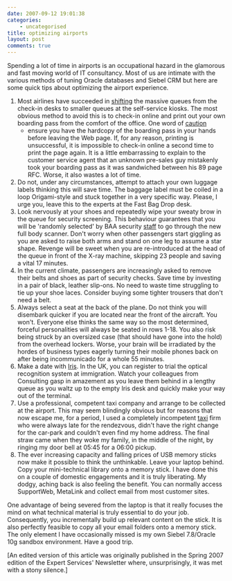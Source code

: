 ```yaml
---
date: 2007-09-12 19:01:38
categories:
    - uncategorised
title: optimizing airports
layout: post
comments: true
---
```

Spending a lot of time in airports is an occupational hazard in the
glamorous and fast moving world of IT consultancy. Most of us are
intimate with the various methods of tuning Oracle databases and Siebel
CRM but here are some quick tips about optimizing the airport
experience.

1.  Most airlines have succeeded in
    [shifting](http://www.nbrightside.com/blog/2006/05/02/ba-online-check-in/)
    the massive queues from the check-in desks to smaller queues at the
    self-service kiosks. The most obvious method to avoid this is to
    check-in online and print out your own boarding pass from the
    comfort of the office. One word of
    [caution](http://www.nbrightside.com/blog/2006/01/18/caution-with-ba-online-check-in/)
    - ensure you have the hardcopy of the boarding pass in your hands
    before leaving the Web page. If, for any reason, printing is
    unsuccessful, it is impossible to check-in online a second time to
    print the page again. It is a little embarrassing to explain to the
    customer service agent that an unknown pre-sales guy mistakenly took
    your boarding pass as it was sandwiched between his 89 page RFC.
    Worse, it also wastes a lot of time.
2.  Do not, under any circumstances, attempt to attach your own luggage
    labels thinking this will save time. The baggage label must be
    coiled in a loop Origami-style and stuck together in a very specific
    way. Please, I urge you, leave this to the experts at the Fast Bag
    Drop desk.
3.  Look nervously at your shoes and repeatedly wipe your sweaty brow in
    the queue for security screening. This behaviour guarantees that you
    will be 'randomly selected' by BAA security
    [staff](http://www.nbrightside.com/blog/2006/01/16/revenge-of-the-baa-queue-monitor/)
    to go through the new full body scanner. Don't worry when other
    passengers start giggling as you are asked to raise both arms and
    stand on one leg to assume a star shape. Revenge will be sweet when
    you are re-introduced at the head of the queue in front of the X-ray
    machine, skipping 23 people and saving a vital 17 minutes.
4.  In the current climate, passengers are increasingly asked to remove
    their belts and shoes as part of security checks. Save time by
    investing in a pair of black, leather slip-ons. No need to waste
    time struggling to tie up your shoe laces. Consider buying some
    tighter trousers that don't need a belt.
5.  Always select a seat at the back of the plane. Do not think you will
    disembark quicker if you are located near the front of the aircraft.
    You won't. Everyone else thinks the same way so the most determined,
    forceful personalities will always be seated in rows 1-18. You also
    risk being struck by an oversized case (that should have gone into
    the hold) from the overhead lockers. Worse, your brain will be
    irradiated by the hordes of business types eagerly turning their
    mobile phones back on after being incommunicado for a whole 55
    minutes.
6.  Make a date with
    [Iris](http://www.nbrightside.com/blog/2007/02/09/great-fun-with-iris/).
    In the UK, you can register to trial the optical recognition system
    at immigration. Watch your colleagues from Consulting gasp in
    amazement as you leave them behind in a lengthy queue as you waltz
    up to the empty Iris desk and quickly make your way out of the
    terminal.
7.  Use a professional, competent taxi company and arrange to be
    collected at the airport. This may seem blindingly obvious but for
    reasons that now escape me, for a period, I used a completely
    incompetent
    [taxi](http://www.nbrightside.com/blog/2006/04/03/rude-awakening/)
    firm who were always late for the rendezvous, didn't have the right
    change for the car-park and couldn't even find my home address. The
    final straw came when they woke my family, in the middle of the
    night, by ringing my door bell at 05:45 for a 06:00 pickup.
8.  The ever increasing capacity and falling prices of USB memory sticks
    now make it possible to think the unthinkable. Leave your laptop
    behind. Copy your mini-technical library onto a memory stick. I have
    done this on a couple of domestic engagements and it is truly
    liberating. My dodgy, aching back is also feeling the benefit. You
    can normally access SupportWeb, MetaLink and collect email from most
    customer sites.

One advantage of being severed from the laptop is that it really focuses
the mind on what technical material is truly essential to do your job.
Consequently, you incrementally build up relevant content on the stick.
It is also perfectly feasible to copy all your email folders onto a
memory stick. The only element I have occasionally missed is my own
Siebel 7.8/Oracle 10g sandbox environment. Have a good trip.

[An edited version of this article was originally published in the
Spring 2007 edition of the Expert Services' Newsletter where,
unsurprisingly, it was met with a stony silence.]
